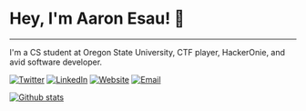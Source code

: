 # Hey, I'm Aaron Esau! 👋

------

I'm a CS student at Oregon State University, CTF player, HackerOnie, and avid software developer.

[![Twitter](https://img.icons8.com/ios/2x/twitter--v3.png)](https://twitter.com/arinerron) [![LinkedIn](https://raw.githubusercontent.com/konsav/social-icons/master/readme-images/preview.png)](https://www.linkedin.com/in/aaron-esau/) [![Website](https://raw.githubusercontent.com/konsav/social-icons/master/readme-images/preview.png)](https://aaronesau.com/) [![Email](https://raw.githubusercontent.com/konsav/social-icons/master/readme-images/preview.png)](mailto:github@arinerron.com)

[![Github stats](https://github-readme-stats.vercel.app/api?username=Arinerron&show_icons=true&count_private=true&theme=tokyonight)](https://github.com/anuraghazra/github-readme-stats)

